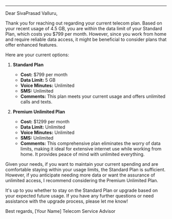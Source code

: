 ---

Dear SivaPrasad Valluru,

Thank you for reaching out regarding your current telecom plan. Based on your recent usage of 4.5 GB, you are within the data limit of your Standard Plan, which costs you $799 per month. However, since you work from home and require reliable data access, it might be beneficial to consider plans that offer enhanced features.

Here are your current options:

1. **Standard Plan**
   - **Cost:** $799 per month
   - **Data Limit:** 5 GB
   - **Voice Minutes:** Unlimited
   - **SMS:** Unlimited
   - **Comments:** This plan meets your current usage and offers unlimited calls and texts.

2. **Premium Unlimited Plan**
   - **Cost:** $1299 per month
   - **Data Limit:** Unlimited
   - **Voice Minutes:** Unlimited
   - **SMS:** Unlimited
   - **Comments:** This comprehensive plan eliminates the worry of data limits, making it ideal for extensive internet use while working from home. It provides peace of mind with unlimited everything.

Given your needs, if you want to maintain your current spending and are comfortable staying within your usage limits, the Standard Plan is sufficient. However, if you anticipate needing more data or want the assurance of unlimited access, I recommend considering the Premium Unlimited Plan. 

It's up to you whether to stay on the Standard Plan or upgrade based on your expected future usage. If you have any further questions or need assistance with the upgrade process, please let me know!

Best regards,
[Your Name]
Telecom Service Advisor